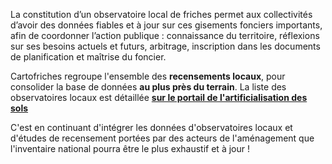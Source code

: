 La constitution d’un observatoire local de friches permet aux collectivités d’avoir des données fiables et à jour sur ces gisements fonciers importants, afin de coordonner l’action publique : connaissance du territoire, réflexions sur ses besoins actuels et futurs, arbitrage, inscription dans les documents de planification et maîtrise du foncier.

Cartofriches regroupe l'ensemble des **recensements locaux**, pour consolider la base de données **au plus près du terrain**. La liste des observatoires locaux est détaillée <a href=https://artificialisation.developpement-durable.gouv.fr/cartofriches/observatoires-locaux/ target=_blank>**sur le portail de l'artificialisation des sols** <i class="fa fa-external-link"></i> </a> 

C'est en continuant d'intégrer les données d'observatoires locaux et d'études de recensement portées par des acteurs de l'aménagement que l'inventaire national pourra être le plus exhaustif et à jour !